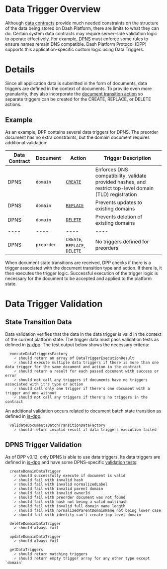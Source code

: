 # Data Trigger Overview

Although [data contracts](data-contract.md) provide much needed constraints on the structure of the data being stored on Dash Platform, there are limits to what they can do. Certain system data contracts may require server-side validation logic to operate effectively. For example, [DPNS](https://dashplatform.readme.io/docs/explanation-dpns) must enforce some rules to ensure names remain DNS compatible. Dash Platform Protocol (DPP) supports this application-specific custom logic using Data Triggers.

# Details

Since all application data is submitted in the form of documents, data triggers are defined in the context of documents. To provide even more granularity, they also incorporate the [document transition action](document.md#document-transition-action) so separate triggers can be created for the CREATE, REPLACE, or DELETE actions.

## Example

As an example, DPP contains several data triggers for DPNS. The preorder document has no extra constraints, but the domain document requires additional validation:

| Data Contract | Document | Action | Trigger Description |
| - | - | - | - |
| DPNS | `domain` | [`CREATE`](https://github.com/dashevo/js-dpp/blob/v0.12.1/lib/dataTrigger/dpnsTriggers/createDomainDataTrigger.js) | Enforces DNS compatibility, validate provided hashes, and restrict top-level domain (TLD) registration |
| DPNS | `domain` | [`REPLACE`](https://github.com/dashevo/js-dpp/blob/v0.12.1/lib/dataTrigger/dpnsTriggers/updateDomainDataTrigger.js) | Prevents updates to existing domains |
| DPNS | `domain` | [`DELETE`](https://github.com/dashevo/js-dpp/blob/v0.12.1/lib/dataTrigger/dpnsTriggers/deleteDomainDataTrigger.js) | Prevents deletion of existing domains |
| ---- | ----| ---- | ---- |
| DPNS | `preorder` | `CREATE`, `REPLACE`, `DELETE` | No triggers defined for preorders |

When document state transitions are received, DPP checks if there is a trigger associated with the document transition type and action. If there is, it then executes the trigger logic. Successful execution of the trigger logic is necessary for the document to be accepted and applied to the platform state.

# Data Trigger Validation

## State Transition Data

Data validation verifies that the data in the data trigger is valid in the context of the current platform state. The trigger data must pass validation tests as defined in [js-dpp](https://github.com/dashevo/js-dpp/blob/v0.12.1/test/integration/document/stateTransition/validation/data/executeDataTriggersFactory.spec.js). The test output below shows the necessary criteria:

```
  executeDataTriggersFactory
    ✓ should return an array of DataTriggerExecutionResult
    ✓ should execute multiple data triggers if there is more than one data trigger for the same document and action in the contract
    ✓ should return a result for each passed document with success or error
    ✓ should not call any triggers if documents have no triggers associated with it's type or action
    ✓ should call only one trigger if there's one document with a trigger and one without
    ✓ should not call any triggers if there's no triggers in the contract
```

An additional validation occurs related to document batch state transition as defined in [js-dpp](https://github.com/dashevo/js-dpp/blob/v0.12.1/test/unit/document/stateTransition/data/validateDocumentsBatchTransitionDataFactory.spec.js#L325):

```
  validateDocumentsBatchTransitionDataFactory
    ✓ should return invalid result if data triggers execution failed
```

## DPNS Trigger Validation

As of DPP v0.12, only DPNS is able to use data triggers. Its data triggers are defined in [js-dpp](https://github.com/dashevo/js-dpp/tree/v0.12.1/test/unit/dataTrigger/dpnsTriggers) and have some DPNS-specific [validation tests](https://github.com/dashevo/js-dpp/tree/v0.12.1/test/unit/dataTrigger/dpnsTriggers):


```
  createDomainDataTrigger
    ✓ should successfully execute if document is valid
    ✓ should fail with invalid hash
    ✓ should fail with invalid normalizedLabel
    ✓ should fail with invalid parent domain
    ✓ should fail with invalid ownerId
    ✓ should fail with preorder document was not found
    ✓ should fail with hash not being a valid multihash
    ✓ should fail with invalid full domain name length
    ✓ should fail with normalizedParentDomainName not being lower case
    ✓ should fail with identity can't create top level domain

  deleteDomainDataTrigger
    ✓ should always fail

  updateDomainDataTrigger
    ✓ should always fail

  getDataTriggers
    ✓ should return matching triggers
    ✓ should return empty trigger array for any other type except `domain`
```    

